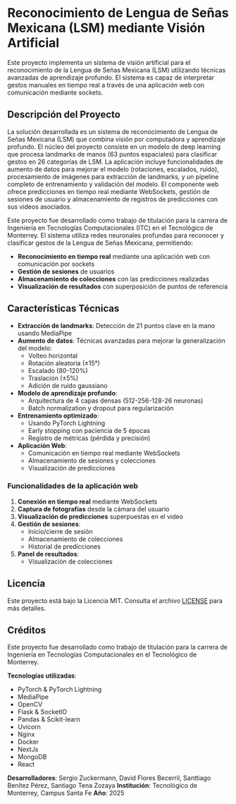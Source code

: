 # Reconocimiento de Lengua de Señas Mexicana (LSM) mediante Visión Artificial

Este proyecto implementa un sistema de visión artificial para el reconocimiento de la Lengua de Señas Mexicana (LSM) utilizando técnicas avanzadas de aprendizaje profundo. El sistema es capaz de interpretar gestos manuales en tiempo real a través de una aplicación web con comunicación mediante sockets.

## Descripción del Proyecto
La solución desarrollada es un sistema de reconocimiento de Lengua de Señas Mexicana (LSM) que combina visión por computadora y aprendizaje profundo. El núcleo del proyecto consiste en un modelo de deep learning que procesa landmarks de manos (63 puntos espaciales) para clasificar gestos en 26 categorías de LSM. La aplicación incluye funcionalidades de aumento de datos para mejorar el modelo (rotaciones, escalados, ruido), procesamiento de imágenes para extracción de landmarks, y un pipeline completo de entrenamiento y validación del modelo. El componente web ofrece predicciones en tiempo real mediante WebSockets, gestión de sesiones de usuario y almacenamiento de registros de predicciones con sus videos asociados.

Este proyecto fue desarrollado como trabajo de titulación para la carrera de Ingeniería en Tecnologías Computacionales (ITC) en el Tecnológico de Monterrey. El sistema utiliza redes neuronales profundas para reconocer y clasificar gestos de la Lengua de Señas Mexicana, permitiendo:

- **Reconocimiento en tiempo real** mediante una aplicación web con comunicación por sockets
- **Gestión de sesiones** de usuarios
- **Almacenamiento de colecciones** con las predicciones realizadas
- **Visualización de resultados** con superposición de puntos de referencia

## Características Técnicas
- **Extracción de landmarks**: Detección de 21 puntos clave en la mano usando MediaPipe
- **Aumento de datos**: Técnicas avanzadas para mejorar la generalización del modelo:
  - Volteo horizontal
  - Rotación aleatoria (±15°)
  - Escalado (80-120%)
  - Traslación (±5%)
  - Adición de ruido gaussiano
- **Modelo de aprendizaje profundo**:
  - Arquitectura de 4 capas densas (512-256-128-26 neuronas)
  - Batch normalization y dropout para regularización
- **Entrenamiento optimizado**:
  - Usando PyTorch Lightning
  - Early stopping con paciencia de 5 épocas
  - Registro de métricas (pérdida y precisión)
- **Aplicación Web**:
  - Comunicación en tiempo real mediante WebSockets
  - Almacenamiento de sesiones y colecciones
  - Visualización de predicciones

### Funcionalidades de la aplicación web
1. **Conexión en tiempo real** mediante WebSockets
2. **Captura de fotografías** desde la cámara del usuario
3. **Visualización de predicciones** superpuestas en el video
4. **Gestión de sesiones**:
   - Inicio/cierre de sesión
   - Almacenamiento de colecciones
   - Historial de predicciones
5. **Panel de resultados**:
   - Visualización de colecciones

## Licencia
Este proyecto está bajo la Licencia MIT. Consulta el archivo [LICENSE](LICENSE) para más detalles.

## Créditos
Este proyecto fue desarrollado como trabajo de titulación para la carrera de Ingeniería en Tecnologías Computacionales en el Tecnológico de Monterrey.

**Tecnologías utilizadas**:
- PyTorch & PyTorch Lightning
- MediaPipe
- OpenCV
- Flask & SocketIO
- Pandas & Scikit-learn
- Uvicorn
- Nginx
- Docker
- NextJs
- MongoDB
- React

**Desarrolladores**: Sergio Zuckermann, David Flores Becerril, Santtiago Benítez Pérez, Santiago Tena Zozaya
**Institución**: Tecnológico de Monterrey, Campus Santa Fe
**Año**: 2025
